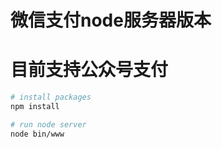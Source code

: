 # 微信支付node服务器版本
# 目前支持公众号支付

``` bash
# install packages
npm install

# run node server
node bin/www
```